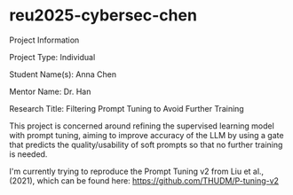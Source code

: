 # reu2025-cybersec-chen

Project Information

Project Type: Individual 

Student Name(s): Anna Chen

Mentor Name: Dr. Han

Research Title: Filtering Prompt Tuning to Avoid Further Training

This project is concerned around refining the supervised learning model with prompt tuning, aiming to improve accuracy of the LLM by using a gate that predicts the quality/usability of soft prompts so that no further training is needed.

I'm currently trying to reproduce the Prompt Tuning v2 from Liu et al., (2021), which can be found here: https://github.com/THUDM/P-tuning-v2 
